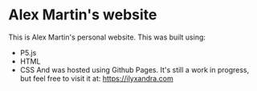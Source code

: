 # Alex Martin's website
This is Alex Martin's personal website. This was built using:
- P5.js
- HTML
- CSS
And was hosted using Github Pages.
It's still a work in progress, but feel free to visit it at:
https://ilyxandra.com
